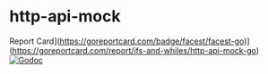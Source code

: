 # http-api-mock

Report Card](https://goreportcard.com/badge/facest/facest-go)](https://goreportcard.com/report/ifs-and-whiles/http-api-mock-go)
[![Godoc](http://img.shields.io/badge/godoc-reference-blue.svg?style=flat)](https://godoc.org/github.com/ifs-and-whiles/http-api-mock)